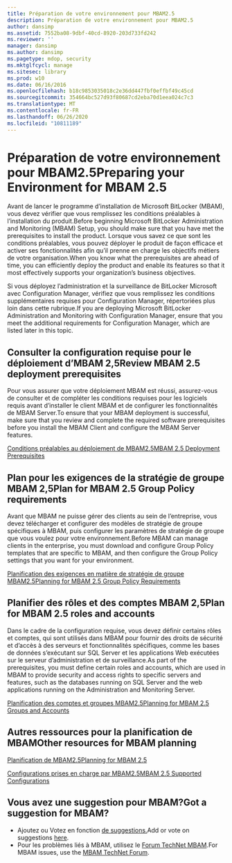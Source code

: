 ```yaml
---
title: Préparation de votre environnement pour MBAM2.5
description: Préparation de votre environnement pour MBAM2.5
author: dansimp
ms.assetid: 7552ba08-9dbf-40cd-8920-203d733fd242
ms.reviewer: ''
manager: dansimp
ms.author: dansimp
ms.pagetype: mdop, security
ms.mktglfcycl: manage
ms.sitesec: library
ms.prod: w10
ms.date: 06/16/2016
ms.openlocfilehash: b18c9853035018c2e36dd447fbf0effbf49c45cd
ms.sourcegitcommit: 354664bc527d93f80687cd2eba70d1eea024c7c3
ms.translationtype: MT
ms.contentlocale: fr-FR
ms.lasthandoff: 06/26/2020
ms.locfileid: "10811189"
---
```

# <span data-ttu-id="246f4-103">Préparation de votre environnement pour MBAM2.5</span><span class="sxs-lookup"><span data-stu-id="246f4-103">Preparing your Environment for MBAM 2.5</span></span>


<span data-ttu-id="246f4-104">Avant de lancer le programme d’installation de Microsoft BitLocker (MBAM), vous devez vérifier que vous remplissez les conditions préalables à l’installation du produit.</span><span class="sxs-lookup"><span data-stu-id="246f4-104">Before beginning Microsoft BitLocker Administration and Monitoring (MBAM) Setup, you should make sure that you have met the prerequisites to install the product.</span></span> <span data-ttu-id="246f4-105">Lorsque vous savez ce que sont les conditions préalables, vous pouvez déployer le produit de façon efficace et activer ses fonctionnalités afin qu’il prenne en charge les objectifs métiers de votre organisation.</span><span class="sxs-lookup"><span data-stu-id="246f4-105">When you know what the prerequisites are ahead of time, you can efficiently deploy the product and enable its features so that it most effectively supports your organization’s business objectives.</span></span>

<span data-ttu-id="246f4-106">Si vous déployez l’administration et la surveillance de BitLocker Microsoft avec Configuration Manager, vérifiez que vous remplissez les conditions supplémentaires requises pour Configuration Manager, répertoriées plus loin dans cette rubrique.</span><span class="sxs-lookup"><span data-stu-id="246f4-106">If you are deploying Microsoft BitLocker Administration and Monitoring with Configuration Manager, ensure that you meet the additional requirements for Configuration Manager, which are listed later in this topic.</span></span>

## <span data-ttu-id="246f4-107">Consulter la configuration requise pour le déploiement d’MBAM 2,5</span><span class="sxs-lookup"><span data-stu-id="246f4-107">Review MBAM 2.5 deployment prerequisites</span></span>


<span data-ttu-id="246f4-108">Pour vous assurer que votre déploiement MBAM est réussi, assurez-vous de consulter et de compléter les conditions requises pour les logiciels requis avant d’installer le client MBAM et de configurer les fonctionnalités de MBAM Server.</span><span class="sxs-lookup"><span data-stu-id="246f4-108">To ensure that your MBAM deployment is successful, make sure that you review and complete the required software prerequisites before you install the MBAM Client and configure the MBAM Server features.</span></span>

[<span data-ttu-id="246f4-109">Conditions préalables au déploiement de MBAM2.5</span><span class="sxs-lookup"><span data-stu-id="246f4-109">MBAM 2.5 Deployment Prerequisites</span></span>](mbam-25-deployment-prerequisites.md)

## <span data-ttu-id="246f4-110">Plan pour les exigences de la stratégie de groupe MBAM 2,5</span><span class="sxs-lookup"><span data-stu-id="246f4-110">Plan for MBAM 2.5 Group Policy requirements</span></span>


<span data-ttu-id="246f4-111">Avant que MBAM ne puisse gérer des clients au sein de l’entreprise, vous devez télécharger et configurer des modèles de stratégie de groupe spécifiques à MBAM, puis configurer les paramètres de stratégie de groupe que vous voulez pour votre environnement.</span><span class="sxs-lookup"><span data-stu-id="246f4-111">Before MBAM can manage clients in the enterprise, you must download and configure Group Policy templates that are specific to MBAM, and then configure the Group Policy settings that you want for your environment.</span></span>

[<span data-ttu-id="246f4-112">Planification des exigences en matière de stratégie de groupe MBAM2.5</span><span class="sxs-lookup"><span data-stu-id="246f4-112">Planning for MBAM 2.5 Group Policy Requirements</span></span>](planning-for-mbam-25-group-policy-requirements.md)

## <span data-ttu-id="246f4-113">Planifier des rôles et des comptes MBAM 2,5</span><span class="sxs-lookup"><span data-stu-id="246f4-113">Plan for MBAM 2.5 roles and accounts</span></span>


<span data-ttu-id="246f4-114">Dans le cadre de la configuration requise, vous devez définir certains rôles et comptes, qui sont utilisés dans MBAM pour fournir des droits de sécurité et d’accès à des serveurs et fonctionnalités spécifiques, comme les bases de données s’exécutant sur SQL Server et les applications Web exécutées sur le serveur d’administration et de surveillance.</span><span class="sxs-lookup"><span data-stu-id="246f4-114">As part of the prerequisites, you must define certain roles and accounts, which are used in MBAM to provide security and access rights to specific servers and features, such as the databases running on SQL Server and the web applications running on the Administration and Monitoring Server.</span></span>

[<span data-ttu-id="246f4-115">Planification des comptes et groupes MBAM2.5</span><span class="sxs-lookup"><span data-stu-id="246f4-115">Planning for MBAM 2.5 Groups and Accounts</span></span>](planning-for-mbam-25-groups-and-accounts.md)

## <span data-ttu-id="246f4-116">Autres ressources pour la planification de MBAM</span><span class="sxs-lookup"><span data-stu-id="246f4-116">Other resources for MBAM planning</span></span>


[<span data-ttu-id="246f4-117">Planification de MBAM2.5</span><span class="sxs-lookup"><span data-stu-id="246f4-117">Planning for MBAM 2.5</span></span>](planning-for-mbam-25.md)

[<span data-ttu-id="246f4-118">Configurations prises en charge par MBAM2.5</span><span class="sxs-lookup"><span data-stu-id="246f4-118">MBAM 2.5 Supported Configurations</span></span>](mbam-25-supported-configurations.md)

## <span data-ttu-id="246f4-119">Vous avez une suggestion pour MBAM?</span><span class="sxs-lookup"><span data-stu-id="246f4-119">Got a suggestion for MBAM?</span></span>
- <span data-ttu-id="246f4-120">Ajoutez ou Votez en fonction [de suggestions.](http://mbam.uservoice.com/forums/268571-microsoft-bitlocker-administration-and-monitoring)</span><span class="sxs-lookup"><span data-stu-id="246f4-120">Add or vote on suggestions [here](http://mbam.uservoice.com/forums/268571-microsoft-bitlocker-administration-and-monitoring).</span></span> 
- <span data-ttu-id="246f4-121">Pour les problèmes liés à MBAM, utilisez le [Forum TechNet MBAM](https://social.technet.microsoft.com/Forums/home?forum=mdopmbam).</span><span class="sxs-lookup"><span data-stu-id="246f4-121">For MBAM issues, use the [MBAM TechNet Forum](https://social.technet.microsoft.com/Forums/home?forum=mdopmbam).</span></span>

 

 





